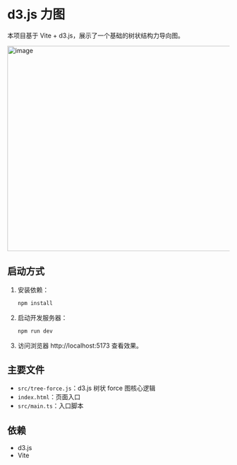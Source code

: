 # d3.js 力图

本项目基于 Vite + d3.js，展示了一个基础的树状结构力导向图。

<img width="1005" height="464" alt="image" src="https://github.com/user-attachments/assets/5ddd767e-85e7-4210-b47e-899243e6e99a" />


## 启动方式

1. 安装依赖：
   ```sh
   npm install
   ```
2. 启动开发服务器：
   ```sh
   npm run dev
   ```
3. 访问浏览器 http://localhost:5173 查看效果。

## 主要文件

- `src/tree-force.js`：d3.js 树状 force 图核心逻辑
- `index.html`：页面入口
- `src/main.ts`：入口脚本

## 依赖

- d3.js
- Vite
